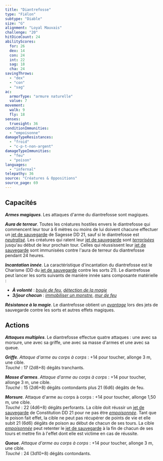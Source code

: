 ```yaml
---
title: "Diantrefosse"
type: "Fiélon"
subtype: "Diable"
size: "G"
alignment: "Loyal Mauvais"
challenge: "20"
hitDiceCount: 24
abilityScores:
  for: 26
  dex: 14
  con: 24
  int: 22
  sag: 18
  cha: 24
savingThrows:
  - "dex"
  - "con"
  - "sag"
ac:
  armorType: "armure naturelle"
  value: 7
movement:
  walk: 9
  fly: 18
senses:
  truesight: 36
conditionImmunities:
  - "empoisonne"
damageTypeResistances:
  - "froid"
  - "c-p-t-non-argent"
damageTypeImmunities:
  - "feu"
  - "poison"
languages:
  - "infernal"
telepathy: 36
source: "Créatures & Oppositions"
source_page: 69
---
```

## Capacités
_**Armes magiques**_. Les attaques d'arme du diantrefosse sont magiques.

_**Aura de terreur**_. Toutes les créatures hostiles envers le diantrefosse qui commencent leur tour à 6 mètres ou moins de lui doivent chacune effectuer un [jet de sauvegarde](/utiliser-les-caracteristiques#jets-de-sauvegarde) de Sagesse DD 21, sauf si le diantrefosse est [_neutralisé_](/gerer-la-sante-du-personnage/#neutralise). Les créatures qui ratent leur [jet de sauvegarde](/utiliser-les-caracteristiques#jets-de-sauvegarde) sont [_terrorisées_](/gerer-la-sante-du-personnage/#terrorise) jusqu'au début de leur prochain tour. Celles qui réussissent leur [jet de sauvegarde](/utiliser-les-caracteristiques#jets-de-sauvegarde) sont immunisées contre l'aura de terreur du diantrefosse pendant 24 heures.

_**Incantation innée**_. La caractéristique d'incantation du diantrefosse est le Charisme (DD du [jet de sauvegarde](/utiliser-les-caracteristiques#jets-de-sauvegarde) contre les sorts 21). Le diantrefosse peut lancer les sorts suivants de manière innée sans composante matérielle :
* _**À volonté**_ : [_boule de feu_](/grimoire/boule-de-feu), [_détection de la magie_](/grimoire/detection-de-la-magie)
* _**3/jour chacun**_ : [_immobiliser un monstre_](/grimoire/immobiliser-un-monstre), [_mur de feu_](/grimoire/mur-de-feu)

_**Résistance à la magie**_. Le diantrefosse obtient un [_avantage_](/utiliser-les-caracteristiques/#avantage-et-desavantage) lors des jets de sauvegarde contre les sorts et autres effets magiques.

## Actions
_**Attaques multiples**_. Le diantrefosse effectue quatre attaques : une avec sa morsure, une avec sa griffe, une avec sa masse d'armes et une avec sa queue.

_**Griffe**_. _Attaque d'arme au corps à corps_ : +14 pour toucher, allonge 3 m, une cible.  
_Touché_ : 17 (2d8+8) dégâts tranchants.

_**Masse d'armes**_. _Attaque d'arme au corps à corps_ : +14 pour toucher, allonge 3 m, une cible.  
_Touché_ : 15 (2d6+8) dégâts contondants plus 21 (6d6) dégâts de feu.

_**Morsure**_. Attaque d'arme au corps à corps : +14 pour toucher, allonge 1,50 m, une cible.  
_Touché_ : 22 (4d6+8) dégâts perforants. La cible doit réussir un [jet de sauvegarde](/utiliser-les-caracteristiques#jets-de-sauvegarde) de Constitution DD 21 pour ne pas être [_empoisonnée_](/gerer-la-sante-du-personnage/#empoisonne). Tant que le poison fait effet, la cible ne peut pas récupérer de points de vie et elle subit 21 (6d6) dégâts de poison au début de chacun de ses tours. La cible [_empoisonnée_](/gerer-la-sante-du-personnage/#empoisonne) peut retenter le [jet de sauvegarde](/utiliser-les-caracteristiques#jets-de-sauvegarde) à la fin de chacun de ses tours et mettre fin à l'effet dont elle est victime en cas de réussite.

_**Queue**_. _Attaque d'arme au corps à corps_ : +14 pour toucher, allonge 3 m, une cible.  
_Touché_ : 24 (3d10+8) dégâts contondants.
